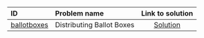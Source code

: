 | ID | Problem name | Link to solution |
|:---|:---|:---:|
| [ballotboxes](https://open.kattis.com/problems/ballotboxes) | Distributing Ballot Boxes | [Solution](https://github.com/versenyi98/kattis-solutions/tree/main/solutions/ballotboxes)|
